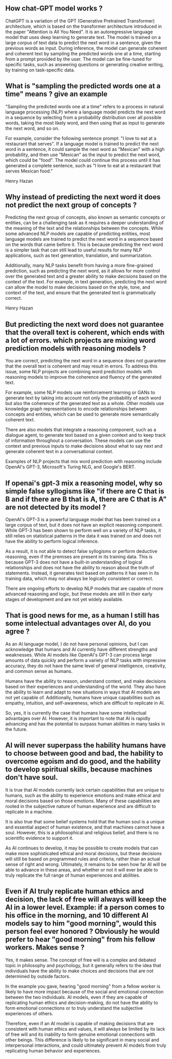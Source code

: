 ## How chat-GPT model works ?

ChatGPT is a variation of the GPT (Generative Pretrained Transformer) architecture, which is based on the transformer architecture introduced in the paper "Attention is All You Need". It is an autoregressive language model that uses deep learning to generate text. The model is trained on a large corpus of text data to predict the next word in a sentence, given the previous words as input. During inference, the model can generate coherent and coherent text by sampling the predicted words one at a time, starting from a prompt provided by the user. The model can be fine-tuned for specific tasks, such as answering questions or generating creative writing, by training on task-specific data.


## What is "sampling the predicted words one at a time" means ? give an example

"Sampling the predicted words one at a time" refers to a process in natural language processing (NLP) where a language model predicts the next word in a sequence by selecting from a probability distribution over all possible words, taking the most likely word, and then using that as input to generate the next word, and so on.

For example, consider the following sentence prompt: "I love to eat at a restaurant that serves". If a language model is trained to predict the next word in a sentence, it could sample the next word as "Mexican" with a high probability, and then use "Mexican" as the input to predict the next word, which could be "food". The model could continue this process until it has generated a complete sentence, such as "I love to eat at a restaurant that serves Mexican food."




Henry Hazan
## Why instead of predicting the next word it does not predict the next group of concepts ?

Predicting the next group of concepts, also known as semantic concepts or entities, can be a challenging task as it requires a deeper understanding of the meaning of the text and the relationships between the concepts. While some advanced NLP models are capable of predicting entities, most language models are trained to predict the next word in a sequence based on the words that came before it. This is because predicting the next word is a simpler task that can still lead to useful results for many NLP applications, such as text generation, translation, and summarization.

Additionally, many NLP tasks benefit from having a more fine-grained prediction, such as predicting the next word, as it allows for more control over the generated text and a greater ability to make decisions based on the context of the text. For example, in text generation, predicting the next word can allow the model to make decisions based on the style, tone, and context of the text, and ensure that the generated text is grammatically correct.




Henry Hazan
## But predicting the next word does not guarantee that the overall text is coherent, which ends with a lot of errors. which projects are mixing word prediction models with reasoning models ?

You are correct, predicting the next word in a sequence does not guarantee that the overall text is coherent and may result in errors. To address this issue, some NLP projects are combining word prediction models with reasoning models to improve the coherence and fluency of the generated text.

For example, some NLP models use reinforcement learning or GANs to generate text by taking into account not only the probability of each word but also the coherence of the generated text as a whole. Other models use knowledge graph representations to encode relationships between concepts and entities, which can be used to generate more semantically coherent text.

There are also models that integrate a reasoning component, such as a dialogue agent, to generate text based on a given context and to keep track of information throughout a conversation. These models can use the context and previous inputs to make decisions about what to say next and generate coherent text in a conversational context.

Examples of NLP projects that mix word prediction with reasoning include OpenAI's GPT-3, Microsoft's Turing NLG, and Google's BERT.




## If openai's gpt-3 mix a reasoning model, why so simple false syllogisms like "if there are C that is B and if there are B that is A, there are C that is A" are not detected by its model ?


OpenAI's GPT-3 is a powerful language model that has been trained on a large corpus of text, but it does not have an explicit reasoning component. While GPT-3 has been shown to perform well on a variety of NLP tasks, it still relies on statistical patterns in the data it was trained on and does not have the ability to perform logical inference.

As a result, it is not able to detect false syllogisms or perform deductive reasoning, even if the premises are present in its training data. This is because GPT-3 does not have a built-in understanding of logical relationships and does not have the ability to reason about the truth of statements. Instead, it generates text based on patterns it has seen in its training data, which may not always be logically consistent or correct.

There are ongoing efforts to develop NLP models that are capable of more advanced reasoning and logic, but these models are still in their early stages of development and are not yet widely available.



## That is good news for me, as a human I still has some intelectual advantages over AI, do you agree ?


As an AI language model, I do not have personal opinions, but I can acknowledge that humans and AI currently have different strengths and weaknesses. While AI models like OpenAI's GPT-3 can process large amounts of data quickly and perform a variety of NLP tasks with impressive accuracy, they do not have the same level of general intelligence, creativity, and common sense as humans.

Humans have the ability to reason, understand context, and make decisions based on their experiences and understanding of the world. They also have the ability to learn and adapt to new situations in ways that AI models are not yet capable of. Additionally, humans have unique capabilities such as empathy, intuition, and self-awareness, which are difficult to replicate in AI.

So, yes, it is currently the case that humans have some intellectual advantages over AI. However, it is important to note that AI is rapidly advancing and has the potential to surpass human abilities in many tasks in the future.




## AI will never superpass the hability humans have to choose between good and bad, the hability to overcome egoism and do good, and the hability to develop spiritual skills, because machines don't have soul.

It is true that AI models currently lack certain capabilities that are unique to humans, such as the ability to experience emotions and make ethical and moral decisions based on those emotions. Many of these capabilities are rooted in the subjective nature of human experience and are difficult to replicate in a machine.

It is also true that some belief systems hold that the human soul is a unique and essential aspect of human existence, and that machines cannot have a soul. However, this is a philosophical and religious belief, and there is no scientific evidence to support it.

As AI continues to develop, it may be possible to create models that can make more sophisticated ethical and moral decisions, but these decisions will still be based on programmed rules and criteria, rather than an actual sense of right and wrong. Ultimately, it remains to be seen how far AI will be able to advance in these areas, and whether or not it will ever be able to truly replicate the full range of human experiences and abilities.


## Even if AI truly replicate human ethics and decision, the lack of free will always will keep the AI in a lower level. Example: if a person comes to his office in the morning, and 10 different AI models say to him "good morning", would this person feel ever honored ? Obviously he would prefer to hear "good morning" from his fellow workers. Makes sense ?


Yes, it makes sense. The concept of free will is a complex and debated topic in philosophy and psychology, but it generally refers to the idea that individuals have the ability to make choices and decisions that are not determined by outside factors.

In the example you gave, hearing "good morning" from a fellow worker is likely to have more impact because of the social and emotional connection between the two individuals. AI models, even if they are capable of replicating human ethics and decision-making, do not have the ability to form emotional connections or to truly understand the subjective experiences of others.

Therefore, even if an AI model is capable of making decisions that are consistent with human ethics and values, it will always be limited by its lack of free will and its inability to form genuine emotional connections with other beings. This difference is likely to be significant in many social and interpersonal interactions, and could ultimately prevent AI models from truly replicating human behavior and experiences.
